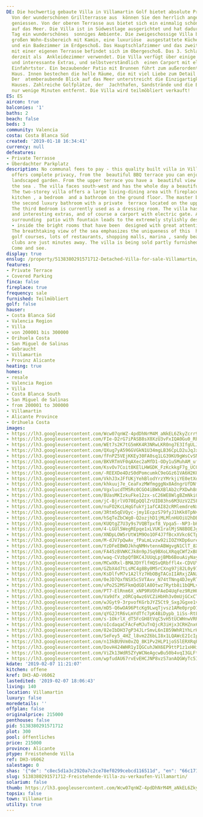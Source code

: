 ```yaml
---
DE: Die hochwertig gebaute Villa in Villamartin Golf bietet absolute Privatsphäre,
  Von der wunderschönen Grillterrasse aus  können Sie den herrlich angelegten Garten
  geniessen. Von der oberen Terrasse aus bietet sich ein einmalig schöner  Ausblick
  auf das Meer. Die Villa ist in Südwestlage ausgerichtet und hat dadurch den ganzen
  Tag ein wunderschönes  sonniges Ambiente. Die zweigeschossige Villa bietet einen
  großen Wohn-Essbereich mit Kamin, eine luxuriöse  ausgestattete Küche, ein Schlafzimmer
  und ein Badezimmer im Erdgeschoß. Das Hauptschlafzimmer und das zweite  Luxusbad
  mit einer eigenen Terrasse befindet sich im Obergeschoß. Das 3. Schlafzimmer wird
  derzeit als  Ankleidezimmer verwendet. Die Villa verfügt über einige wunderschöne
  und interessante Extras, und selbstverständlich  einen Carport mit elektrischem
  Einfahrtstor. Ein bezaubender Patio mit Brunnen führt zum außerordentlich stilvoll  gestalteten
  Haus. Innen bestechen die helle Räume, die mit viel Liebe zum Detail gestaltet wurden.
  Der  atemberaubende Blick auf das Meer unterstreicht die Einzigartigkeit dieses
  Hauses. Zahlreiche Golfplätze, der  Jachthafen, Sandstrände und die Beachclubs liegen
  nur wenige Minuten entfernt. Die Villa wird teilmöbliert verkauft!
ES: ES
aircon: true
balconies: '1'
baths: 2
beach: false
beds: 3
community: Valencia
costa: Costa Blanca Süd
created: '2019-01-18 16:34:41'
currency: null
defeatures:
- Private Terrasse
- Überdachter Parkplatz
description: No communal fees to pay - this quality built villa in Villamartin Golf
  offers complete privacy, from the  beautiful BBQ terrace you can enjoy the lovely
  landscaped garden. From the upper terrace you have a  beautiful view overlooking
  the sea . The villa faces south-west and has the whole day a beautiful sunny  ambience.
  The two-storey villa offers a large living-dining area with fireplace, luxury fitted
  kitchen , a bedroom  and a bathroom on the ground floor. The master bedroom and
  the second luxury bathroom with a private  terrace located on the upper floor .
  The third Bedroom is currently used as a dressing room. The villa has  some beautiful
  and interesting extras, and of course a carport with electric gate. An enchanted
  surrounding  patio with fountain leads to the extremely stylishly designed house
  - inside the bright rooms that have been  designed with great attention to detail.
  The breathtaking view of the sea emphasizes the uniqueness of this  house. Numerous
  golf courses, lots of restaurants, shopping malls, marina , sandy beaches and  beach
  clubs are just minutes away. The villa is being sold partly furnished. Pool nearby.
  Come and see.
display: true
enslug: /property/5138380291571712-Detached-Villa-for-sale-Villamartin/
features:
- Private Terrace
- Covered Parking
finca: false
fireplace: true
frequency: sale
furnished: Teilmöbliert
golf: false
hauser:
- Costa Blanca Süd
- Valencia Region
- Villa
- von 200001 bis 300000
- Orihuela Costa
- San Miguel de Salinas
- Gebraucht
- Villamartin
- Provinz Alicante
heating: true
homes:
- resale
- Valencia Region
- Villa
- Costa Blanca South
- San Miguel de Salinas
- from 200001 to 300000
- Villamartin
- Alicante Province
- Orihuela Costa
images:
- https://lh3.googleusercontent.com/Wcw07qnWZ-4pdDhNrM4M_aNkEL6ZkyZcrr92sKZfYzKwr1bMq2tRVkLoxHOnyfTs8Hk2TIvbjnQi9jQw2Dtj=w640-rj-e30-l100
- https://lh3.googleusercontent.com/FIe-D2rG7iPASB8sX0XzU3vFxIQA0Gu0_RbkHlKk6ZpUyi2XPWJ8rGsZPny9mP3SEQPT_gcq5Qz005GIBlRo=w640-rj-e30-l100
- https://lh3.googleusercontent.com/WEt7s2K7tG5mKK4R3NRwLKR0ng7E3IfgULJ3s5HLDjd3vmPc3mQr62RjlKc4BblWyPcwWgwN9SOSkPgDNBYC=w640-rj-e30-l100
- https://lh3.googleusercontent.com/QXug7yA596GVGkN1U34mgLB36CpLD2uJqJxjgS0E8-Tq8m4DwHx8BiBrvLEkFAgR9QG4ASExFTp8E_O9OCTj=w640-rj-e30-l100
- https://lh3.googleusercontent.com/fFnPZ5VEjKKEy30FA0sq1LG39KU9gWsCvSN6fSUbRtFmYXuwYb62ZI_mDgQeUM1jaJaNaRsXJ_oZYyAaTGk=w640-rj-e30-l100
- https://lh3.googleusercontent.com/BKVRTmVF0qAXec2aMfD1-ODy1u5MuhAM_uf-IC_97kE7z7dkhW4CPZvQBy3ia-LZtKXHmxgIhFd1oRVueis=w640-rj-e30-l100
- https://lh3.googleusercontent.com/KsvOv7Coit8KElLHWGDK_FzKckkgF7g_UCQQa0szyXLOZfseGpguDpPUdTieHuGX-8FZS-NVLZbshHDKcPZF=w640-rj-e30-l100
- https://lh3.googleusercontent.com/-REEXDe4DzS0dPomcumkC9eGGz61VA6H2KOBBybsAxQPzPRIX8iLNJ3fkCk3umketEtdIENG9Wsj2j3pWTnm=w640-rj-e30-l100
- https://lh3.googleusercontent.com/VkhJ3xJFfUKjYehBlodYrzYMrkjiYE0etXd2OQJMaTu3uMejvSKi4bCXTK5vEv94ilKGCTZx_rkJMDdAZtWO=w640-rj-e30-l100
- https://lh3.googleusercontent.com/khkuuj7e_CeaFxzMWfmgggNx8AdngrUfDNfWYFyf2CiaNwZMstf04UGOLw1Yy7j9H6eYv56n1w4-_X8Fw7_i=w640-rj-e30-l100
- https://lh3.googleusercontent.com/VgxlucdTM5Rc0CGO4iBWkXBlAb2cPXDwh8mAV0XNcVDjWfh3oc3QECZRNZXZD3CXqP8-_rjY8wTrcpU98rQ=w640-rj-e30-l100
- https://lh3.googleusercontent.com/BUasMKIzkuFke12zx-sC26WE8WlgBZmNkiGorENXel7mFIp_BepSD96Umst1eEamY7qto3nkMvIOD23jqfpD=w640-rj-e30-l100
- https://lh3.googleusercontent.com/jC-BjrlVO70EpQQlZrUID83hs6M3UzV2Z5F9ShCv6os7BaMhtfZAPepKWE0-6KEVn8xuXH05jN_Ih85q2pY2gA=w640-rj-e30-l100
- https://lh3.googleusercontent.com/nuFO2KcLHqGfukYj1afCAI82cRMlemdreNxjPOrmkH4HfuvC4pRgK5H-svsALHNHWFMXkf5lgk7mFfQai4yW=w640-rj-e30-l100
- https://lh3.googleusercontent.com/3Rtm5qEVQyc-jmy1EcpzS79fyJ1hKk0TpNvbtsF9yQNT36MnaxJhLlGDvQQhvUP990e_RtcjQbbvCeD4JE30=w640-rj-e30-l100
- https://lh3.googleusercontent.com/hSqTeZbCWg0-Q2ozjhD1jMLMlnHUOiU2hDBdoIS_Jr08o61OGwBfUXuy7oSwP-4ub8sCZF_ASrjiQO2hKQY=w640-rj-e30-l100
- https://lh3.googleusercontent.com/KUQtgZ7U3y9s7VQBTpxf8_Vpqa5--NP3-bHjhlGhq7VaesJ2gcpzEhBhH8YdryRMyfzVyc2OMj7s51-RZFGi=w640-rj-e30-l100
- https://lh3.googleusercontent.com/4-LGUl5WegREpqe1xLVUK1ralMjSN8BOEJg0Ot_l0Bb6xQCFJETVrVp_7cpVWF-9G5nLlR6symUf0iGnllnfQA=w640-rj-e30-l100
- https://lh3.googleusercontent.com/XNDpLOW5rUtW1M9Oo1OF4J7fBcxXVkc6CTpfnkUR9TYRT6Bvfh2EaJJumfJXH_54fjarmk0WOdLYtmivMzw=w640-rj-e30-l100
- https://lh3.googleusercontent.com/M-dJV7pQwAv_fPaLmLvzw92iIOZYKDp6urehudBNs9Y0ZeTIlmlGhw9Dift2JHrLdO0v4pwB-4BwEYeyhBhh=w640-rj-e30-l100
- https://lh3.googleusercontent.com/YzDFeEBWDJkhqNMHvtennABWgvgN1ClT_8XE61Q9rTAYH7UanKJfIFVieLNegzVR5kCXFRSZUpxuKzmSzlRL=w640-rj-e30-l100
- https://lh3.googleusercontent.com/FA45zBVWKCJk8n9pJSq9BXoLXRqqCWf2xB89Y0LhYlgNj5kw1OYMMGtIpbURLDjci-5vHp8mc80DBgEWUlg=w640-rj-e30-l100
- https://lh3.googleusercontent.com/waq-CVzbpQfBKC4JUUqLpjBMb6BouAiyNayegU8jA2ce_cr6-BFLErMPskqWgniR9AKKWCJTacdW137HHgY5=w640-rj-e30-l100
- https://lh3.googleusercontent.com/MCwXRxl-BMAJDYflfHQSvQRbffl4x-CDVUYAnXVXeEBegsFxQ7wLQ1R2Pp3Sr2eGQ0UIsTEauwKpYtHSHOFH=w640-rj-e30-l100
- https://lh3.googleusercontent.com/GZbX4d7tLsMC4g8By0M5rCXng97j82L0y97zA91XnNHWNlDobIuaQrMYbv9v1giDFdIaW_qe5jMIiHDs-zVW=w640-rj-e30-l100
- https://lh3.googleusercontent.com/KsDlfvM7v1A2lYz7HbOBgTACoIIARxjZANzCmNDQDMO2R25dQnFkr3l-pXFowrUOyf1yBMabNYldwKjoSKx5og=w640-rj-e30-l100
- https://lh3.googleusercontent.com/0eJD7QxfNSX5c5VTAxv_N74tTNng4DJeyRTDs5-4aiuxnmc9INQVaWHn-Yqwi3BQjvPcVNuTtHJVap8gKnI=w640-rj-e30-l100
- https://lh3.googleusercontent.com/vPo2S2MSFkmQdGDlA8Otwz7Rytb8i1bQMLviovemFEPoSaMYKGhi78QB8oN0nk0a0CANRLa0MRrLhEJbu1M=w640-rj-e30-l100
- https://lh3.googleusercontent.com/PT7-ElRnm6X_xNP9RVOhFAeD4UqFez9RzH0ENVUKBU5LC3alU-hAdefzCMBmXsmgbt-QwXX0nLvdUCE88U6YLA=w640-rj-e30-l100
- https://lh3.googleusercontent.com/Va9dfx_zORCq4wz6VCZiHbHh3v0mUjGCxCTbEgMx8Cn2aZbWekzWj7Y8jRHAr-YwFJ5Krpdh05rxtgTTZDIP1w=w640-rj-e30-l100
- https://lh3.googleusercontent.com/wJGyt9-3rpvofKGrbJYZ5Ct9_SxgJGgxe1vKt0oMk2S70xf4bKh7bqMoUvdOxzrx3g-kfqQsK2LCeC73LYk=w640-rj-e30-l100
- https://lh3.googleusercontent.com/mD5-Q6wOA96PtcKg9LwqTjvsz1AMe0prpO139NtFX71KyZ8NIMUAMAzbztuJlGIVNmIxiCfgFE8fajDs8UDE=w640-rj-e30-l100
- https://lh3.googleusercontent.com/qYG2JtR6vLmYdTfc7pK4BiDypb_1iSs-RtLPaOn4edKsyRcACIog_PXxi4d06B-Qjkfc4O4TwgeNZ8KwflME=w640-rj-e30-l100
- https://lh3.googleusercontent.com/s-1OkrlX_dT5FcGH8tVqC5vH5tUCWHnwVRRoO4vpzyG5-xcR86zo2vlTvOun3FiI6JVbaYYI6RZRELU8S7uJ=w640-rj-e30-l100
- https://lh3.googleusercontent.com/oIcdaqaCFAcFeMJuTnQjcR3iHjx3CRHZnx6ESuIqZsfI2-ReAhkKGeKNWx3bs5_d9g0Q7DJ0HlGRrqymA7htfQ=w640-rj-e30-l100
- https://lh3.googleusercontent.com/82eIbDH37gP34JLrSmvL6nIB59WhR1YhLrHdgTgxzHg_Tv-2agtVlk_tOkkUnZWTHtRa0F0wDvcQ3JrjCA=w640-rj-e30-l100
- https://lh3.googleusercontent.com/SeFey5_4HZ_l8vm2Z6bLI8x1LQAWcE2IcIpqGQImTzKwIcNG5gztUqzmHOlRv5E4qSAKdGTvsyO-cw1FAdMJ=w640-rj-e30-l100
- https://lh3.googleusercontent.com/n13kBU9Vm0xZQ_8K1Pv2HLP1joSSlERXRqPxAioRuOun2UspZkK43ikvKrUpUQnIXy5r6xU5OxLfiI3J9BZm=w640-rj-e30-l100
- https://lh3.googleusercontent.com/DovH424WHR1yIQGCuhJWX6EP9ttP1z1xHHiheDh0Ysc1foX9185u_Xld2UUEHLRZ3rkLLIgs6-cJiunHnLW1=w640-rj-e30-l100
- https://lh3.googleusercontent.com/ViZk13WdR5ZYyWCNeAgcwBu50b4vqI3GLFtZM2zXEhsQhV6OES15Parrdddi3U1EJF7hN9I9Qpoud51oYCk=w640-rj-e30-l100
- https://lh3.googleusercontent.com/wpfudAU67rvEvEHCJNP8vzS7anAQGWyTc5IVOgEgHL62DxQbBonrbfn35HHjX0zD9IdQ7ISPMfhG65vdI6mz_A=w640-rj-e30-l100
kdate: '2019-02-07 11:21:07'
kitchen: offene
kref: DH3-AD-V6062
lastedited: '2019-02-07 18:06:43'
living: 140
location: Villamartin
luxury: false
moredetails: ''
offplan: false
originalprice: 215000
penthouse: false
pid: 5138380291571712
plot: 300
pool: öffentliches
price: 215000
province: Alicante
ptype: Freistehende Villa
ref: DH3-V6062
salestage: 0
shas: '{"de": "c8ec5d1a3c2920a7c2ce78ef0299cebcd116511d", "en": "66c17144efd7bf63fd9e3c3080b4de894cfa0c53"}'
slug: 5138380291571712-Freistehende-Villa-zu-verkaufen-Villamartin/
solarium: false
thumb: https://lh3.googleusercontent.com/Wcw07qnWZ-4pdDhNrM4M_aNkEL6ZkyZcrr92sKZfYzKwr1bMq2tRVkLoxHOnyfTs8Hk2TIvbjnQi9jQw2Dtj=w400-h240-n-rj-e30-l100
topsix: false
town: Villamartin
utility: true
---
```

